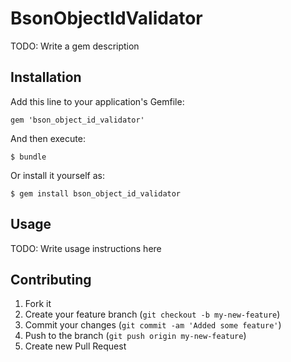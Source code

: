 # BsonObjectIdValidator

TODO: Write a gem description

## Installation

Add this line to your application's Gemfile:

    gem 'bson_object_id_validator'

And then execute:

    $ bundle

Or install it yourself as:

    $ gem install bson_object_id_validator

## Usage

TODO: Write usage instructions here

## Contributing

1. Fork it
2. Create your feature branch (`git checkout -b my-new-feature`)
3. Commit your changes (`git commit -am 'Added some feature'`)
4. Push to the branch (`git push origin my-new-feature`)
5. Create new Pull Request
